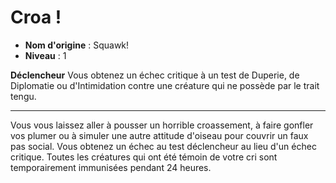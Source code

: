 # Croa !

 * **Nom d'origine** : Squawk!
 * **Niveau** : 1


<p><strong>Déclencheur</strong> Vous obtenez un échec critique à un test de Duperie, de Diplomatie ou d'Intimidation contre une créature qui ne possède par le trait tengu.</p>
<hr>
<p>Vous vous laissez aller à pousser un horrible croassement, à faire gonfler vos plumer ou à simuler une autre attitude d'oiseau pour couvrir un faux pas social. Vous obtenez un échec au test déclencheur au lieu d'un échec critique. Toutes les créatures qui ont été témoin de votre cri sont temporairement immunisées pendant 24 heures.&nbsp;</p>